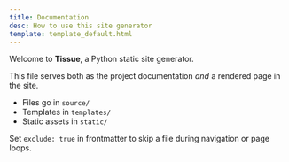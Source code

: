 ```yaml
---
title: Documentation
desc: How to use this site generator
template: template_default.html
---
```


Welcome to **Tissue**, a Python static site generator.

This file serves both as the project documentation *and* a rendered page in the site.

- Files go in `source/`
- Templates in `templates/`
- Static assets in `static/`

Set `exclude: true` in frontmatter to skip a file during navigation or page loops.
